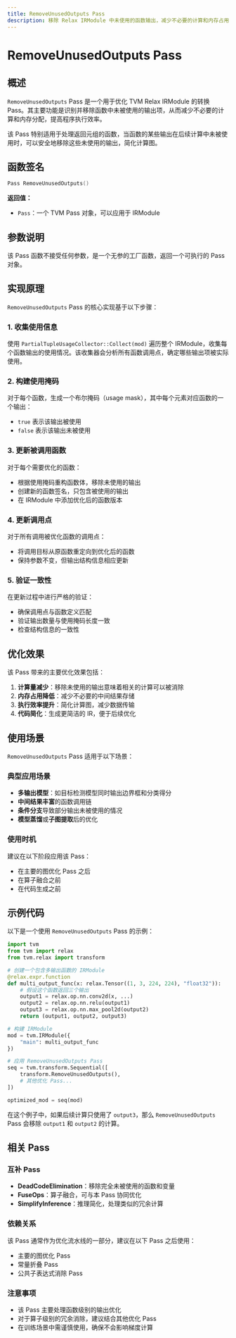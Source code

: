 ```yaml
---
title: RemoveUnusedOutputs Pass
description: 移除 Relax IRModule 中未使用的函数输出，减少不必要的计算和内存占用。
---
```


# RemoveUnusedOutputs Pass

## 概述

`RemoveUnusedOutputs` Pass 是一个用于优化 TVM Relax IRModule 的转换 Pass。其主要功能是识别并移除函数中未被使用的输出项，从而减少不必要的计算和内存分配，提高程序执行效率。

该 Pass 特别适用于处理返回元组的函数，当函数的某些输出在后续计算中未被使用时，可以安全地移除这些未使用的输出，简化计算图。

## 函数签名

```cpp
Pass RemoveUnusedOutputs()
```

**返回值：**
- `Pass`：一个 TVM Pass 对象，可以应用于 IRModule

## 参数说明

该 Pass 函数不接受任何参数，是一个无参的工厂函数，返回一个可执行的 Pass 对象。

## 实现原理

`RemoveUnusedOutputs` Pass 的核心实现基于以下步骤：

### 1. 收集使用信息
使用 `PartialTupleUsageCollector::Collect(mod)` 遍历整个 IRModule，收集每个函数输出的使用情况。该收集器会分析所有函数调用点，确定哪些输出项被实际使用。

### 2. 构建使用掩码
对于每个函数，生成一个布尔掩码（usage mask），其中每个元素对应函数的一个输出：
- `true` 表示该输出被使用
- `false` 表示该输出未被使用

### 3. 更新被调用函数
对于每个需要优化的函数：
- 根据使用掩码重构函数体，移除未使用的输出
- 创建新的函数签名，只包含被使用的输出
- 在 IRModule 中添加优化后的函数版本

### 4. 更新调用点
对于所有调用被优化函数的调用点：
- 将调用目标从原函数重定向到优化后的函数
- 保持参数不变，但输出结构信息相应更新

### 5. 验证一致性
在更新过程中进行严格的验证：
- 确保调用点与函数定义匹配
- 验证输出数量与使用掩码长度一致
- 检查结构信息的一致性

## 优化效果

该 Pass 带来的主要优化效果包括：

1. **计算量减少**：移除未使用的输出意味着相关的计算可以被消除
2. **内存占用降低**：减少不必要的中间结果存储
3. **执行效率提升**：简化计算图，减少数据传输
4. **代码简化**：生成更简洁的 IR，便于后续优化

## 使用场景

`RemoveUnusedOutputs` Pass 适用于以下场景：

### 典型应用场景
- **多输出模型**：如目标检测模型同时输出边界框和分类得分
- **中间结果丰富**的函数调用链
- **条件分支**导致部分输出未被使用的情况
- **模型蒸馏**或**子图提取**后的优化

### 使用时机
建议在以下阶段应用该 Pass：
- 在主要的图优化 Pass 之后
- 在算子融合之前
- 在代码生成之前

## 示例代码

以下是一个使用 `RemoveUnusedOutputs` Pass 的示例：

```python
import tvm
from tvm import relax
from tvm.relax import transform

# 创建一个包含多输出函数的 IRModule
@relax.expr.function
def multi_output_func(x: relax.Tensor((1, 3, 224, 224), "float32")):
    # 假设这个函数返回三个输出
    output1 = relax.op.nn.conv2d(x, ...)
    output2 = relax.op.nn.relu(output1)
    output3 = relax.op.nn.max_pool2d(output2)
    return (output1, output2, output3)

# 构建 IRModule
mod = tvm.IRModule({
    "main": multi_output_func
})

# 应用 RemoveUnusedOutputs Pass
seq = tvm.transform.Sequential([
    transform.RemoveUnusedOutputs(),
    # 其他优化 Pass...
])

optimized_mod = seq(mod)
```

在这个例子中，如果后续计算只使用了 `output3`，那么 `RemoveUnusedOutputs` Pass 会移除 `output1` 和 `output2` 的计算。

## 相关 Pass

### 互补 Pass
- **DeadCodeElimination**：移除完全未被使用的函数和变量
- **FuseOps**：算子融合，可与本 Pass 协同优化
- **SimplifyInference**：推理简化，处理类似的冗余计算

### 依赖关系
该 Pass 通常作为优化流水线的一部分，建议在以下 Pass 之后使用：
- 主要的图优化 Pass
- 常量折叠 Pass
- 公共子表达式消除 Pass

### 注意事项
- 该 Pass 主要处理函数级别的输出优化
- 对于算子级别的冗余消除，建议结合其他优化 Pass
- 在训练场景中需谨慎使用，确保不会影响梯度计算